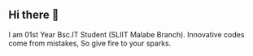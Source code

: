 ## Hi there 👋
 I am 01st Year Bsc.IT Student (SLIIT Malabe Branch).
 Innovative codes come from mistakes,
 So give fire to your sparks.

<!--
**rdarshan927/rdarshan927** is a ✨ _special_ ✨ repository because its `README.md` (this file) appears on your GitHub profile.

Here are some ideas to get you started:

- 🔭 I’m currently working on ...
- 🌱 I’m currently learning ...
- 👯 I’m looking to collaborate on ...
- 🤔 I’m looking for help with ...
- 💬 Ask me about ...
- 📫 How to reach me: ...
- 😄 Pronouns: ...
- ⚡ Fun fact: ...
-->
